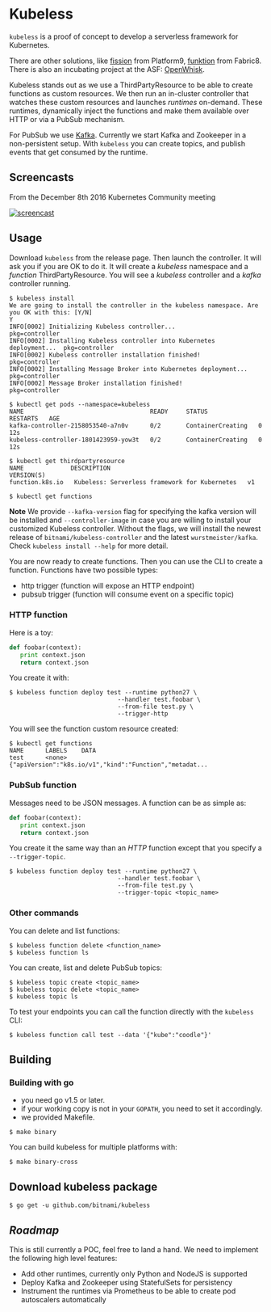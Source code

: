 # Kubeless

`kubeless` is a proof of concept to develop a serverless framework for Kubernetes.

There are other solutions, like [fission](http://fission.io) from Platform9, [funktion](https://github.com/fabric8io/funktion) from Fabric8. There is also an incubating project at the ASF: [OpenWhisk](https://github.com/openwhisk/openwhisk).

Kubeless stands out as we use a ThirdPartyResource to be able to create functions as custom resources. We then run an in-cluster controller that watches these custom resources and launches _runtimes_ on-demand. These runtimes, dynamically inject the functions and make them available over HTTP or via a PubSub mechanism.

For PubSub we use [Kafka](https://kafka.apache.org). Currently we start Kafka and Zookeeper in a non-persistent setup. With `kubeless` you can create topics, and publish events that get consumed by the runtime.

## Screencasts

From the December 8th 2016 Kubernetes Community meeting

[![screencast](https://img.youtube.com/vi/gRVuFupq1Y4/0.jpg)](https://www.youtube.com/watch?v=gRVuFupq1Y4)

## Usage

Download `kubeless` from the release page. Then launch the controller. It will ask you if you are OK to do it. It will create a _kubeless_ namespace and a _function_ ThirdPartyResource. You will see a _kubeless_ controller and a _kafka_ controller running.

```console
$ kubeless install
We are going to install the controller in the kubeless namespace. Are you OK with this: [Y/N]
Y
INFO[0002] Initializing Kubeless controller...           pkg=controller
INFO[0002] Installing Kubeless controller into Kubernetes deployment...  pkg=controller
INFO[0002] Kubeless controller installation finished!    pkg=controller
INFO[0002] Installing Message Broker into Kubernetes deployment...  pkg=controller
INFO[0002] Message Broker installation finished!         pkg=controller

$ kubectl get pods --namespace=kubeless
NAME                                   READY     STATUS              RESTARTS   AGE
kafka-controller-2158053540-a7n0v      0/2       ContainerCreating   0          12s
kubeless-controller-1801423959-yow3t   0/2       ContainerCreating   0          12s

$ kubectl get thirdpartyresource
NAME             DESCRIPTION                                     VERSION(S)
function.k8s.io   Kubeless: Serverless framework for Kubernetes   v1

$ kubectl get functions
```

**Note** We provide `--kafka-version` flag for specifying the kafka version will be installed and `--controller-image` in case you are willing to install your customized Kubeless controller. Without the flags, we will install the newest release of `bitnami/kubeless-controller` and the latest `wurstmeister/kafka`. Check `kubeless install --help` for more detail.

You are now ready to create functions. Then you can use the CLI to create a function. Functions have two possible types:

* http trigger (function will expose an HTTP endpoint)
* pubsub trigger (function will consume event on a specific topic)

### HTTP function

Here is a toy:

```python
def foobar(context):
   print context.json
   return context.json
```

You create it with:

```
$ kubeless function deploy test --runtime python27 \
                              --handler test.foobar \
                              --from-file test.py \
                              --trigger-http
```

You will see the function custom resource created:

```console
$ kubectl get functions
NAME      LABELS    DATA
test      <none>    {"apiVersion":"k8s.io/v1","kind":"Function","metadat...
```

### PubSub function

Messages need to be JSON messages. A function can be as simple as:

```python
def foobar(context):
   print context.json
   return context.json
```

You create it the same way than an _HTTP_ function except that you specify a `--trigger-topic`.

```
$ kubeless function deploy test --runtime python27 \
                              --handler test.foobar \
                              --from-file test.py \
                              --trigger-topic <topic_name>
```

### Other commands

You can delete and list functions:

```
$ kubeless function delete <function_name>
$ kubeless function ls
```

You can create, list and delete PubSub topics:

```
$ kubeless topic create <topic_name>
$ kubeless topic delete <topic_name>
$ kubeless topic ls
```

To test your endpoints you can call the function directly with the `kubeless` CLI:

```
$ kubeless function call test --data '{"kube":"coodle"}'
```

## Building

### Building with go

- you need go v1.5 or later.
- if your working copy is not in your `GOPATH`, you need to set it accordingly.
- we provided Makefile.

```
$ make binary
```

You can build kubeless for multiple platforms with:

```
$ make binary-cross
```

## Download kubeless package

```
$ go get -u github.com/bitnami/kubeless
```

## _Roadmap_

This is still currently a POC, feel free to land a hand. We need to implement the following high level features:

* Add other runtimes, currently only Python and NodeJS is supported
* Deploy Kafka and Zookeeper using StatefulSets for persistency
* Instrument the runtimes via Prometheus to be able to create pod autoscalers automatically
